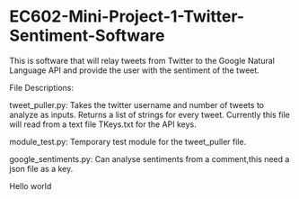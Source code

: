 # EC602-Mini-Project-1-Twitter-Sentiment-Software
This is software that will relay tweets from Twitter to the Google Natural Language API and provide the user with the sentiment of the tweet.

File Descriptions:

tweet_puller.py: Takes the twitter username and number of tweets to analyze as inputs. Returns a list of strings for every tweet. Currently this file will read from a text file TKeys.txt for the API keys. 

module_test.py: Temporary test module for the tweet_puller file. 

google_sentiments.py: Can analyse sentiments from a comment,this need a json file as a key.



Hello world
